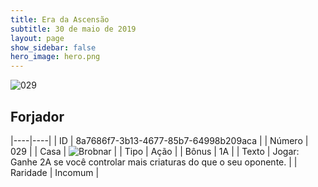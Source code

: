 ```yaml
---
title: Era da Ascensão
subtitle: 30 de maio de 2019
layout: page
show_sidebar: false
hero_image: hero.png
---
```


![029](https://cdn.keyforgegame.com/media/card_front/pt/435_029_X2CRQPM6R4PM_pt.png)

## Forjador

|----|----|
| ID | 8a7686f7-3b13-4677-85b7-64998b209aca |
| Número | 029 |
| Casa | ![Brobnar](https://archonarcana.com/images/thumb/e/e0/Brobnar.png/22px-Brobnar.png "Brobnar") |
| Tipo | Ação |
| Bônus | 1A |
| Texto | Jogar: Ganhe 2A se você controlar mais criaturas do que o seu oponente. |
| Raridade | Incomum |
